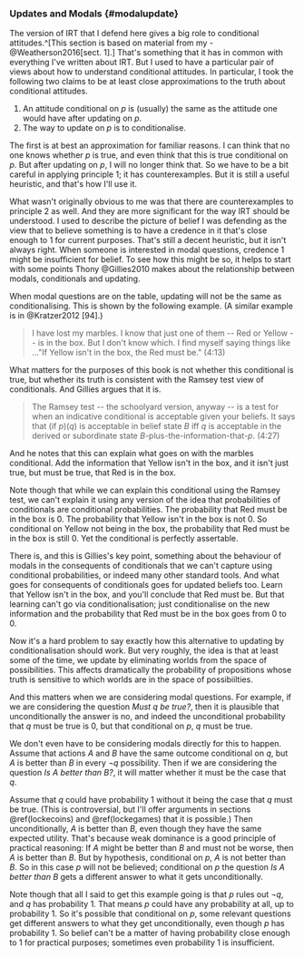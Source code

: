### Updates and Modals {#modalupdate}

The version of IRT that I defend here gives a big role to conditional attitudes.^[This section is based on material from my -@Weatherson2016[sect. 1].] That's something that it has in common with everything I've written about IRT. But I used to have a particular pair of views about how to understand conditional attitudes. In particular, I took the following two claims to be at least close approximations to the truth about conditional attitudes.

1. An attitude conditional on $p$ is (usually) the same as the attitude one would have after updating on $p$.
2. The way to update on $p$ is to conditionalise.

The first is at best an approximation for familiar reasons. I can think that no one knows whether $p$ is true, and even think that this is true conditional on $p$. But after updating on $p$, I will no longer think that. So we have to be a bit careful in applying principle 1; it has counterexamples. But it is still a useful heuristic, and that's how I'll use it.

What wasn't originally obvious to me was that there are counterexamples to principle 2 as well. And they are more significant for the way IRT should be understood. I used to describe the picture of belief I was defending as the view that to believe something is to have a credence in it that's close enough to 1 for current purposes. That's still a decent heuristic, but it isn't always right. When someone is interested in modal questions, credence 1 might be insufficient for belief. To see how this might be so, it helps to start with some points Thony @Gillies2010 makes about the relationship between modals, conditionals and updating. 

When modal questions are on the table, updating will not be the same as conditionalising. This is shown by the following example. (A similar example is in @Kratzer2012 [94].)

> I have lost my marbles. I know that just one of them -- Red or Yellow -- is in the box. But I don't know which. I find myself saying things like ..."If Yellow isn't in the box, the Red must be." (4:13)

What matters for the purposes of this book is not whether this conditional is true, but whether its truth is consistent with the Ramsey test view of conditionals. And Gillies argues that it is.

> The Ramsey test -- the schoolyard version, anyway -- is a test for when an indicative conditional is acceptable given your beliefs. It says that (if *p*)(*q*) is acceptable in belief state *B* iff *q* is acceptable in the derived or subordinate state *B*-plus-the-information-that-*p*. (4:27)

And he notes that this can explain what goes on with the marbles conditional. Add the information that Yellow isn't in the box, and it isn't just true, but must be true, that Red is in the box.

Note though that while we can explain this conditional using the Ramsey test, we can't explain it using any version of the idea that probabilities of conditionals are conditional probabilities. The probability that Red must be in the box is 0. The probability that Yellow isn't in the box is not 0. So conditional on Yellow not being in the box, the probability that Red must be in the box is still 0. Yet the conditional is perfectly assertable.

There is, and this is Gillies's key point, something about the behaviour of modals in the consequents of conditionals that we can't capture using conditional probabilities, or indeed many other standard tools. And what goes for consequents of conditionals goes for updated beliefs too. Learn that Yellow isn't in the box, and you'll conclude that Red must be. But that learning can't go via conditionalisation; just conditionalise on the new information and the probability that Red must be in the box goes from 0 to 0.

Now it's a hard problem to say exactly how this alternative to updating by conditionalisation should work. But very roughly, the idea is that at least some of the time, we update by eliminating worlds from the space of possibilities. This affects dramatically the probability of propositions whose truth is sensitive to which worlds are in the space of possibiilties.

And this matters when we are considering modal questions. For example, if we are considering the question _Must q be true?_, then it is plausible that unconditionally the answer is no, and indeed the unconditional probability that $q$ must be true is 0, but that conditional on $p$, $q$ must be true.

We don't even have to be considering modals directly for this to happen. Assume that actions $A$ and $B$ have the same outcome conditional on $q$, but $A$ is better than $B$ in every $\neg q$ possibility. Then if we are considering the question _Is A better than B?_, it will matter whether it must be the case that $q$.

Assume that $q$ could have probability 1 without it being the case that $q$ must be true. (This is controversial, but I'll offer arguments in sections \@ref(lockecoins) and \@ref(lockegames) that it is possible.) Then unconditionally, $A$ is better than $B$, even though they have the same expected utility. That's because weak dominance is a good principle of practical reasoning: If $A$ might be better than $B$ and must not be worse, then $A$ is better than $B$. But by hypothesis, conditional on $p$, $A$ is not better than $B$. So in this case $p$ will not be believed; conditional on $p$ the question _Is A better than B_ gets a different answer to what it gets unconditionally.

Note though that all I said to get this example going is that $p$ rules out $\neg q$, and $q$ has probability 1. That means $p$ could have any probability at all, up to probability 1. So it's possible that conditional on $p$, some relevant questions get different answers to what they get unconditionally, even though $p$ has probability 1. So belief can't be a matter of having probability close enough to 1 for practical purposes; sometimes even probability 1 is insufficient.
